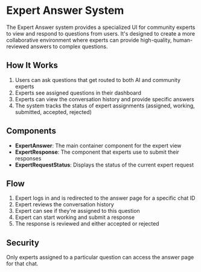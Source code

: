 # Expert Answer System

The Expert Answer system provides a specialized UI for community experts to view and respond to questions from users. It's designed to create a more collaborative environment where experts can provide high-quality, human-reviewed answers to complex questions.

## How It Works

1. Users can ask questions that get routed to both AI and community experts
2. Experts see assigned questions in their dashboard
3. Experts can view the conversation history and provide specific answers
4. The system tracks the status of expert assignments (assigned, working, submitted, accepted, rejected)

## Components

- **ExpertAnswer**: The main container component for the expert view
- **ExpertResponse**: The component that experts use to submit their responses
- **ExpertRequestStatus**: Displays the status of the current expert request

## Flow

1. Expert logs in and is redirected to the answer page for a specific chat ID
2. Expert reviews the conversation history
3. Expert can see if they're assigned to this question
4. Expert can start working and submit a response
5. The response is reviewed and either accepted or rejected

## Security

Only experts assigned to a particular question can access the answer page for that chat. 